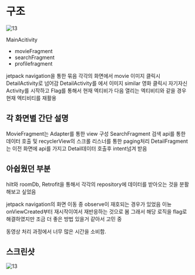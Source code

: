 # 구조

![13](https://github.com/yoonchanchoi/MovieApp/assets/74814647/0b8ac742-3db0-465f-831a-21ea7e25d9be)

MainAcitivity 
  - movieFragment
  - searchFragment
  - profilefragment

jetpack navigation을 통한 묶음
각각의 화면에서 movie 이미지 클릭시 DetailActivity로 넘어감
DetailActivity를 에서 이미지 similar 영화 클릭시 자기자신 Activity를 시작하고 Flag를 통해서 현재 엑티비가 다음 열리는 엑티비티와 같을 경우 현재 엑티비티를 재활용


## 각 화면별 간단 설명

MovieFragment는 Adapter를 통한 view 구성
SearchFragment 검색 api를 통한 데이터 호출 및 recyclerView의 스크롤 리스너를 통한 paging처리
DetailFragment는 이전 화면에 api를 가지고 Detail데이터 호출후 intent넘겨 받음


## 아쉽웠던 부분
hilt와 roomDb, Retrofit을 통해서 각각의 repository에 데이터를 받아오는 것을 분활 해보고 싶었음

jetpack navigation의 화면 이동 중 observe이 재호되는 경우가 있었음 이뉸 onViewCreated부터 
재시작이여서 재반응하는 것으로 봄 그래서 해당 로직을 flag로 해결하였지만 조금 더 좋은 방법 있을거 같아서 고민 중

동영상 처리 과정에서 너무 많은 시간을 소비함.


## 스크린샷


![13](https://github.com/yoonchanchoi/MovieApp/assets/74814647/cb075001-ecf4-42de-aba7-b20a0ebdaa6d)


